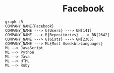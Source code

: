 <h1 align="center">Facebook</h1>

```mermaid
graph LR
COMPANY_NAME{Facebook}
COMPANY_NAME ---> U{Users} ---> UN[141]
COMPANY_NAME ---> R{Repositories} ---> RN[2642]
COMPANY_NAME ---> G{Gists} ---> GN[2305]
COMPANY_NAME ---> ML{Most Used<br>Languages}
ML --> JavaScript
ML --> Python
ML --> Java
ML --> HTML
ML --> Ruby
```
